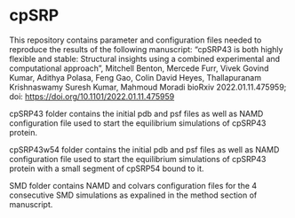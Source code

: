 # cpSRP
This repository contains parameter and configuration files needed to reproduce the results of the following manuscript:
“cpSRP43 is both highly flexible and stable: Structural insights using a combined experimental and computational approach”,
Mitchell Benton, Mercede Furr, Vivek Govind Kumar, Adithya Polasa, Feng Gao, Colin David Heyes, Thallapuranam Krishnaswamy Suresh Kumar, Mahmoud Moradi
bioRxiv 2022.01.11.475959; doi: https://doi.org/10.1101/2022.01.11.475959

cpSRP43 folder contains the initial pdb and psf files as well as NAMD configuration file used to start the equilibrium simulations of cpSRP43 protein.

cpSRP43w54 folder contains the initial pdb and psf files as well as NAMD configuration file used to start the equilibrium simulations of cpSRP43 protein with a small segment of cpSRP54 bound to it.

SMD folder contains NAMD and colvars configuration files for the 4 consecutive SMD simulations as expalined in the method section of manuscript.
